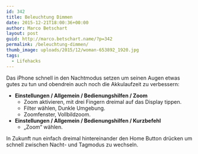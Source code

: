 ```yaml
---
id: 342
title: Beleuchtung Dimmen
date: 2015-12-21T18:00:36+00:00
author: Marco Betschart
layout: post
guid: http://marco.betschart.name/?p=342
permalink: /beleuchtung-dimmen/
thumb_image: uploads/2015/12/woman-653892_1920.jpg
tags:
  - Lifehacks
---
```

Das iPhone schnell in den Nachtmodus setzen um seinen Augen etwas gutes zu tun und obendrein auch noch die Akkulaufzeit zu verbessern:

  * **Einstellungen / Allgemein / Bedienungshilfen / Zoom** 
      * Zoom aktivieren, mit drei Fingern dreimal auf das Display tippen.
      * Filter wählen, Dunkle Umgebung.
      * Zoomfenster, Vollbildzoom.
  * **Einstellungen / Allgemein / Bedienungshilfen / Kurzbefehl** 
      * &#8222;Zoom&#8220; wählen.

In Zukunft nun einfach dreimal hintereinander den Home Button drücken um schnell zwischen Nacht- und Tagmodus zu wechseln.